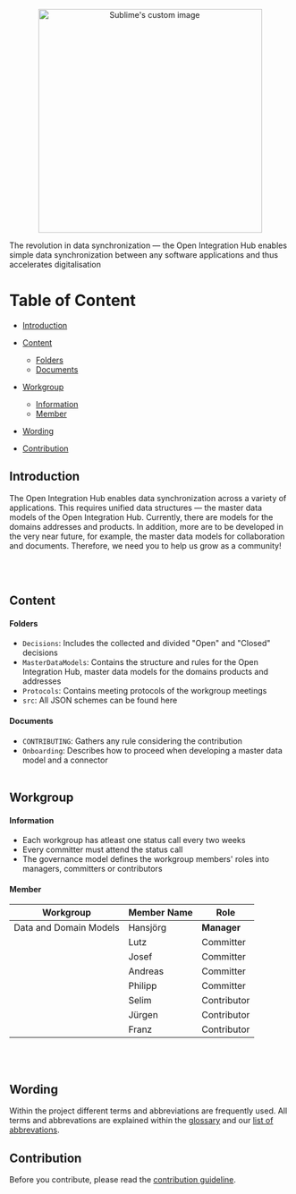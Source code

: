 <p align="center">
  <img src="https://github.com/openintegrationhub/Data-and-Domain-Models/blob/master/Assets/medium-oih-einzeilig-zentriert.jpg" alt="Sublime's custom image" width="400"/>
</p>

The revolution in data synchronization — the Open Integration Hub enables simple data synchronization between any software applications and thus accelerates digitalisation 


# Table of Content
- [Introduction](#introduction)

- [Content](#content)

  - [Folders](#folders)
  - [Documents](#documents)

- [Workgroup](#workgroup)

  - [Information](#information)
  - [Member](#member)

- [Wording](#wording)

- [Contribution](#contribution)


## Introduction

The Open Integration Hub enables data synchronization across a variety of applications. This requires unified data structures — the master data models of the Open Integration Hub. Currently, there are models for the domains addresses and products. In addition, more are to be developed in the very near future, for example, the master data models for collaboration and documents. Therefore, we need you to help us grow as a community!

<br><br>

## Content
#### Folders

- `Decisions`: Includes the collected and divided "Open" and "Closed" decisions
- `MasterDataModels`: Contains the structure and rules for the Open Integration Hub, master data models for the domains products and addresses
- `Protocols`: Contains meeting protocols of the workgroup meetings
- `src`: All JSON schemes can be found here


#### Documents

- `CONTRIBUTING`: Gathers any rule considering the contribution
- `Onboarding`: Describes how to proceed when developing a master data model and a connector
<br><br>

## Workgroup
#### Information
- Each workgroup has atleast one status call every two weeks
- Every committer must attend the status call
- The governance model defines the workgroup members' roles into managers, committers or contributors


#### Member

| Workgroup  | Member Name | Role |
| ------------- | ------------- | ------------- |
| Data and Domain Models  | Hansjörg  | **Manager**  |
|  | Lutz  | Committer  |
|  | Josef  | Committer  |
|  | Andreas  | Committer  |
|  | Philipp  | Committer  |
|  | Selim  | Contributor  |
|  | Jürgen  | Contributor  |
|  | Franz  | Contributor  |

<br><br>

## Wording

Within the project different terms and abbreviations are frequently used. All terms and abbrevations are explained within the [glossary](https://github.com/openintegrationhub/Connectors/wiki/Glossary) and our [list of abbrevations](https://github.com/openintegrationhub/Connectors/wiki/Abbreviations).


## Contribution

Before you contribute, please read the [contribution guideline](https://github.com/openintegrationhub/data-and-domain-models/blob/master/CONTRIBUTING.md).
